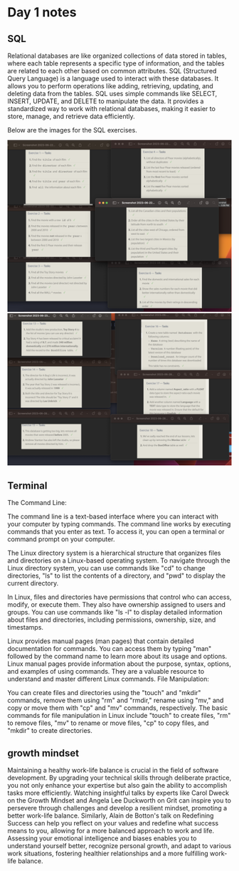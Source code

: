 # Day 1 notes

## SQL 

Relational databases are like organized collections of data stored in tables, where each table represents a specific type of information, and the tables are related to each other based on common attributes. SQL (Structured Query Language) is a language used to interact with these databases. It allows you to perform operations like adding, retrieving, updating, and deleting data from the tables. SQL uses simple commands like SELECT, INSERT, UPDATE, and DELETE to manipulate the data. It provides a standardized way to work with relational databases, making it easier to store, manage, and retrieve data efficiently.

Below are the images for the SQL exercises.

![image](./img/1-6.png)
![image](./img/13-18.png)

## Terminal


The Command Line:

The command line is a text-based interface where you can interact with your computer by typing commands.
The command line works by executing commands that you enter as text. To access it, you can open a terminal or command prompt on your computer.


The Linux directory system is a hierarchical structure that organizes files and directories on a Linux-based operating system. To navigate through the Linux directory system, you can use commands like "cd" to change directories, "ls" to list the contents of a directory, and "pwd" to display the current directory.

In Linux, files and directories have permissions that control who can access, modify, or execute them. They also have ownership assigned to users and groups. You can use commands like "ls -l" to display detailed information about files and directories, including permissions, ownership, size, and timestamps.

Linux provides manual pages (man pages) that contain detailed documentation for commands. You can access them by typing "man" followed by the command name to learn more about its usage and options. Linux manual pages provide information about the purpose, syntax, options, and examples of using commands. They are a valuable resource to understand and master different Linux commands.
File Manipulation:

You can create files and directories using the "touch" and "mkdir" commands, remove them using "rm" and "rmdir," rename using "mv," and copy or move them with "cp" and "mv" commands, respectively. The basic commands for file manipulation in Linux include "touch" to create files, "rm" to remove files, "mv" to rename or move files, "cp" to copy files, and "mkdir" to create directories.

## growth mindset

Maintaining a healthy work-life balance is crucial in the field of software development. By upgrading your technical skills through deliberate practice, you not only enhance your expertise but also gain the ability to accomplish tasks more efficiently. Watching insightful talks by experts like Carol Dweck on the Growth Mindset and Angela Lee Duckworth on Grit can inspire you to persevere through challenges and develop a resilient mindset, promoting a better work-life balance. Similarly, Alain de Botton's talk on Redefining Success can help you reflect on your values and redefine what success means to you, allowing for a more balanced approach to work and life. Assessing your emotional intelligence and biases enables you to understand yourself better, recognize personal growth, and adapt to various work situations, fostering healthier relationships and a more fulfilling work-life balance.
